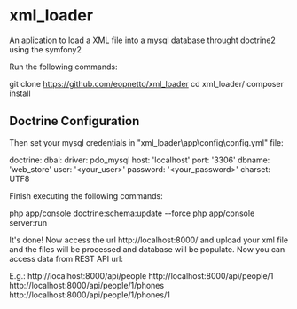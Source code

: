 # xml_loader
An aplication to load a XML file into a mysql database throught doctrine2 using the symfony2

Run the following commands:

git clone https://github.com/eopnetto/xml_loader
cd xml_loader/
composer install

## Doctrine Configuration
Then set your mysql credentials in "xml_loader\app\config\config.yml" file:

doctrine:
    dbal:
        driver: pdo_mysql
        host: 'localhost'
        port: '3306'
        dbname: 'web_store'
        user: '<your_user>'
        password: '<your_password>'
        charset: UTF8

Finish executing the following commands:

php app/console doctrine:schema:update --force
php app/console server:run

It's done!
Now access the url http://localhost:8000/ and upload your xml file and the files will be processed and database will be populate.
Now you can access data from REST API url:

E.g.:
http://localhost:8000/api/people
http://localhost:8000/api/people/1
http://localhost:8000/api/people/1/phones
http://localhost:8000/api/people/1/phones/1